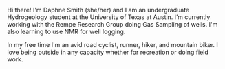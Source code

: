 Hi there! I'm Daphne Smith (she/her) and I am an undergraduate Hydrogeology student at the University of Texas at Austin. I’m currently working with the Rempe Research Group doing Gas Sampling of wells. I'm also learning to use NMR for well logging. 

In my free time I'm an avid road cyclist, runner, hiker, and mountain biker. I love being outside in any capacity whether for recreation or doing field work.

<!--
**daphnecs/daphnecs** is a ✨ _special_ ✨ repository because its `README.md` (this file) appears on your GitHub profile.

Here are some ideas to get you started:

- 🔭 I’m currently working 
- 🌱 I’m currently learning 
- 👯 I’m looking to collaborate on ...
- 🤔 I’m looking for help with ...
- 💬 Ask me about ...
- 📫 How to reach me: ...
- 😄 Pronouns: ...
- ⚡ Fun fact: ...
-->
